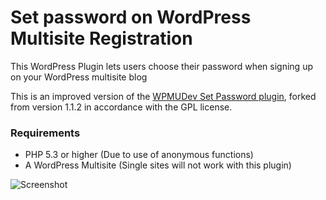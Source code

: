 Set password on WordPress Multisite Registration
============================

This WordPress Plugin lets users choose their password when signing up on your WordPress multisite blog

This is an improved version of the [WPMUDev Set Password plugin](https://premium.wpmudev.org/project/set-password-on-wordpress-mu-blog-creation/), forked from version 1.1.2 in accordance with the GPL license.

### Requirements

* PHP 5.3 or higher (Due to use of anonymous functions)
* A WordPress Multisite (Single sites will not work with this plugin)

![Screenshot](https://raw.githubusercontent.com/khromov/wp-signup-multisite-password/master/screenshot-1.png)
